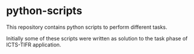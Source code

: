 # python-scripts

This repository contains python scripts to perform different tasks.

Initially some of these scripts were written as solution to the task phase of ICTS-TIFR application.
